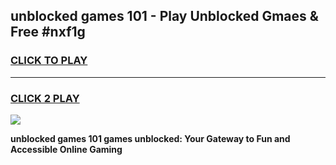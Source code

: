 
## unblocked games 101 - Play Unblocked Gmaes & Free #nxf1g
<h3>
<a href="https://premium.freeplayer.one?title=unblocked_games_101&ref=01M">CLICK TO PLAY</a></h3>
<hr>

<h3>
<a href="https://premium.freeplayer.one?title=unblocked_games_101&ref=01M">CLICK 2 PLAY</a>
  
</h3>

<a href="https://premium.freeplayer.one?title=unblocked_games_101&ref=01M"><img src="https://clearcache.store/games.png"></a>


**unblocked games 101 games unblocked: Your Gateway to Fun and Accessible Online Gaming**
